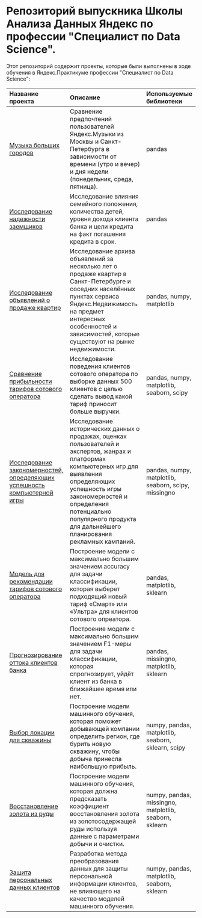 # Репозиторий выпускника  Школы Анализа Данных Яндекс по профессии "Специалист по Data Science".
Этот репозиторий содержит проекты, которые были выполнены в ходе обучения в Яндекс.Практикуме профессии "Специалист по Data Science":

| Название проекта          | Описание                 | Используемые библиотеки  |
| :-------------------- | :---------------------------|:----------------|
| [Музыка больших городов](https://github.com/stasadeus/yandex_practicum_data_science_ru/tree/main/big_cities_music)| Сравнение предпочтений пользователей Яндекс.Музыки из Москвы и Санкт-Петербурга в зависимости от времени (утро и вечер) и дня недели (понедельник, среда, пятница).|         pandas        | 
| [Исследование надежности заемщиков](https://github.com/stasadeus/yandex_practicum_data_science_ru/tree/main/loan_borrowers_reliability)| Исследование влияния семейного положения, количества детей, уровня дохода клиента банка и цели кредита на факт погашения кредита в срок.| pandas |
| [Исследование объявлений о продаже квартир](https://github.com/stasadeus/yandex_practicum_data_science_ru/tree/main/apartments_sale_ads_research)| Исследование архива объявлений за несколько лет о продаже квартир в Санкт-Петербурге и соседних населённых пунктах сервиса Яндекс.Недвижимость  на предмет интересных особенностей и зависимостей, которые существуют на рынке недвижимости.| pandas, numpy, matplotlib |
| [Сравнение прибыльности тарифов сотового оператора](https://github.com/stasadeus/yandex_practicum_data_science_ru/tree/main/mobile_operator_tariffs_profitability)| Исследование поведения клиентов сотового оператора по выборке данных 500 клиентов с целью сделать вывод какой тариф приносит больше выручки.| pandas, numpy, matplotlib, seaborn, scipy |
| [Исследование закономерностей, определяющих успешность компьютерной игры](https://github.com/stasadeus/yandex_practicum_data_science_ru/tree/main/computer_game_success_patterns)|  Исследование исторических данных о продажах, оценках пользователей и экспертов, жанрах и платформах компьютерных игр для выявления определяющих успешность игры закономерностей и определения потенциально популярного продукта для дальнейшего планирования рекламных кампаний.|  pandas, numpy, matplotlib, seaborn, scipy, missingno |
| [Модель для рекомендации тарифов сотового оператора](https://github.com/stasadeus/yandex_practicum_data_science_ru/tree/main/tariffs_recomendation_model)| Построение модели с максимально большим значением accuracy для задачи классификации, которая выберет подходящий новый тариф «Смарт» или «Ультра» для клиентов сотового опреатора. |  pandas, matplotlib, sklearn |
| [Прогнозирование оттока клиентов банка](https://github.com/stasadeus/yandex_practicum_data_science_ru/tree/main/bank_customer_churn_forecast)| Построение модели с максимально большим значением F1-меры для задачи классификации, которая спрогнозирует, уйдёт клиент из банка в ближайшее время или нет. |  pandas, missingno, matplotlib, sklearn |
| [Выбор локации для скважины](https://github.com/stasadeus/yandex_practicum_data_science_ru/tree/main/choosing_location_for_well)| Построение модели машинного обучения, которая поможет добывающей компании определить регион, где бурить новую скважину, чтобы добыча принесла наибольшую прибыль.  |  numpy, pandas, matplotlib, seaborn, sklearn, scipy |
| [Восстановление золота из руды](https://github.com/stasadeus/yandex_practicum_data_science_ru/tree/main/gold_recovery)| Построение модели машинного обучения, которая должна предсказать коэффициент восстановления золота из золотосодержащей руды используя данные с параметрами добычи и очистки.  |  numpy, pandas, missingno, matplotlib, seaborn, sklearn |
| [Защита персональных данных клиентов](https://github.com/stasadeus/yandex_practicum_data_science_ru/tree/main/personal_data_protection)| Разработка метода преобразования данных для защиты персональной информации клиентов, не влияющего на качество моделей машинного обучения.  |  numpy, pandas, matplotlib, seaborn, sklearn |
